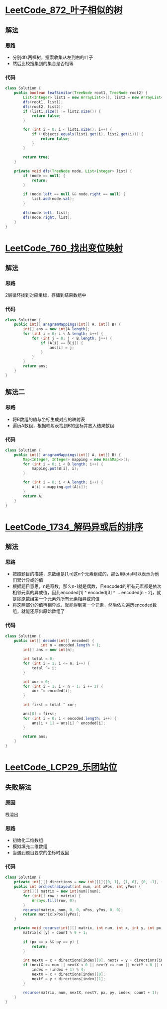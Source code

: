 # [LeetCode_872_叶子相似的树](https://leetcode-cn.com/problems/leaf-similar-trees/)
## 解法
### 思路
- 分别dfs两棵树，搜索收集从左到右的叶子
- 然后比较搜集到的集合是否相等
### 代码
```java
class Solution {
    public boolean leafSimilar(TreeNode root1, TreeNode root2) {
        List<Integer> list1 = new ArrayList<>(), list2 = new ArrayList<>();
        dfs(root1, list1);
        dfs(root2, list2);
        if (list1.size() != list2.size()) {
            return false;
        }

        for (int i = 0; i < list1.size(); i++) {
            if (!Objects.equals(list1.get(i), list2.get(i))) {
                return false;
            }
        }
        
        return true;
    }
    
    private void dfs(TreeNode node, List<Integer> list) {
        if (node == null) {
            return;
        }
        
        if (node.left == null && node.right == null) {
            list.add(node.val);
        }
        
        dfs(node.left, list);
        dfs(node.right, list);
    }
}
```
# [LeetCode_760_找出变位映射](https://leetcode-cn.com/problems/find-anagram-mappings/)
## 解法
### 思路
2层循环找到对应坐标，存储到结果数组中
### 代码
```java
class Solution {
    public int[] anagramMappings(int[] A, int[] B) {
        int[] ans = new int[A.length];
        for (int i = 0; i < A.length; i++) {
            for (int j = 0; j < B.length; j++) {
                if (A[i] == B[j]) {
                    ans[i] = j;
                }
            }
        }
        return ans;
    }
}
```
## 解法二
### 思路
- 将B数组的值与坐标生成对应的映射表
- 遍历A数组，根据映射表找到B的坐标并放入结果数组
### 代码
```java
class Solution {
    public int[] anagramMappings(int[] A, int[] B) {
        Map<Integer, Integer> mapping = new HashMap<>();
        for (int i = 0; i < B.length; i++) {
            mapping.put(B[i], i);
        }

        for (int i = 0; i < A.length; i++) {
            A[i] = mapping.get(A[i]);
        }
        return A;
    }
}
```
# [LeetCode_1734_解码异或后的排序](https://leetcode-cn.com/problemset/all/)
## 解法
### 思路
- 按照题目的描述，原数组是[1,n]这n个元素组成的，那么用total可以表示为他们累计异或的值
- 根据题目意思，n是奇数，那么n-1就是偶数，且encoded的所有元素都是依次相邻元素的异或值，因此encoded[1] ^ encoded[3] ^ ... encoded[n - 2]，就是除原数组第一个元素外所有元素相异或的值
- 将这两部分的值再相异或，就能得到第一个元素，然后依次遍历encoded数组，就能还原出原始数组了  
### 代码
```java
class Solution {
    public int[] decode(int[] encoded) {
                int n = encoded.length + 1;
        int[] ans = new int[n];

        int total = 0;
        for (int i = 1; i <= n; i++) {
            total ^= i;
        }

        int xor = 0;
        for (int i = 1; i < n - 1; i += 2) {
            xor ^= encoded[i];
        }
        
        int first = total ^ xor;

        ans[0] = first;
        for (int i = 0; i < encoded.length; i++) {
            ans[i + 1] = ans[i] ^ encoded[i];
        }

        return ans;
    }
}
```
# [LeetCode_LCP29_乐团站位](https://leetcode-cn.com/problems/SNJvJP/)
## 失败解法
### 原因
栈溢出
### 思路
- 初始化二维数组
- 模拟填充二维数组
- 当遇到题目要求的坐标时返回
### 代码
```java
class Solution {
    private int[][] directions = new int[][]{{0, 1}, {1, 0}, {0, -1}, {-1, 0}};
    public int orchestraLayout(int num, int xPos, int yPos) {
        int[][] matrix = new int[num][num];
        for (int[] row : matrix) {
            Arrays.fill(row, 0);
        }
        recurse(matrix, num, 0, 0, xPos, yPos, 0, 0);
        return matrix[xPos][yPos];
    }

    private void recurse(int[][] matrix, int num, int x, int y, int px, int py, int index, int count) {
        matrix[x][y] = count % 9 + 1;
        
        if (px == x && py == y) {
            return;
        }
        
        int nextX = x + directions[index][0], nextY = y + directions[index][1];
        if (nextX >= num || nextX < 0 || nextY >= num || nextY < 0 || matrix[nextX][nextY] != 0) {
            index = (index + 1) % 4;
            nextX = x + directions[index][0];
            nextY = y + directions[index][1];
        }
        
        recurse(matrix, num, nextX, nextY, px, py, index, count + 1);
    }
}
```